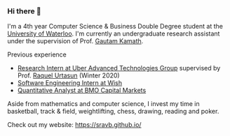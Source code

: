 ### Hi there 👋

<!--
**SravB/SravB** is a ✨ _special_ ✨ repository because its `README.md` (this file) appears on your GitHub profile.

Here are some ideas to get you started:

- 🔭 I’m currently working on ...
- 🌱 I’m currently learning ...
- 👯 I’m looking to collaborate on ...
- 🤔 I’m looking for help with ...
- 💬 Ask me about ...
- 📫 How to reach me: ...
- 😄 Pronouns: ...
- ⚡ Fun fact: ...
-->

I'm a 4th year Computer Science & Business Double Degree student at the [University of Waterloo](https://uwaterloo.ca/). I'm currently an undergraduate research assistant under the supervision of Prof. [Gautam Kamath](http://www.gautamkamath.com/). 

Previous experience

* [Research Intern at Uber Advanced Technologies Group](https://www.uber.com/ca/en/atg/) supervised by Prof. [Raquel Urtasun](http://www.cs.toronto.edu/~urtasun/) (Winter 2020)
* [Software Engineering Intern at Wish](https://www.wish.com/careers/engineering?hide_login_modal=true)
* [Quantitative Analyst at BMO Capital Markets](https://capitalmarkets.bmo.com/en/)


Aside from mathematics and computer science, I invest my time in basketball, track & field, weightlifting, chess, drawing, reading and poker.

Check out my website: https://sravb.github.io/
